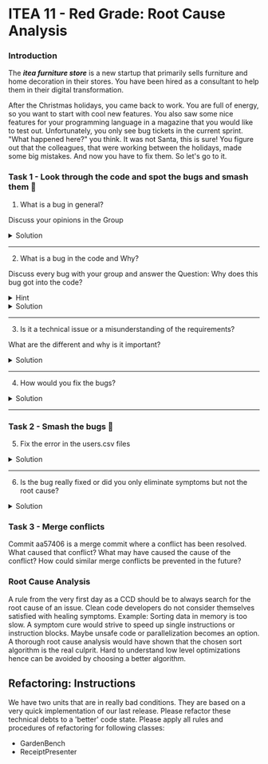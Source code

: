 # ITEA 11 - Red Grade: Root Cause Analysis

### Introduction

The ***itea furniture store*** is a new startup that primarily sells furniture
and home decoration in their stores. You have been hired as a consultant to
help them in their digital transformation.

After the Christmas holidays, you came back to work.
You are full of energy, so you want to start with cool new features.
You also saw some nice features for your programming language in a magazine that you would like to test out.
Unfortunately, you only see bug tickets in the current sprint. "What happened here?" you think. It was not Santa, this is sure!
You figure out that the colleagues, that were working between the holidays, made some big mistakes. And now you have to fix them.
So let's go to it.

### Task 1 - Look through the code and spot the bugs and smash them 🐛

1. What is a bug in general?

Discuss your opinions in the Group
<details>
<summary>Solution</summary>
History:
The term "bug" was used in an account by computer pioneer Grace Hopper, who publicized the cause of a malfunction in an early electromechanical computer. A typical version of the story is:

    In 1946, when Hopper was released from active duty, she joined the Harvard Faculty at the Computation Laboratory where she continued her work on the Mark II and Mark III.
    Operators traced an error in the Mark II to a moth trapped in a relay, coining the term bug. This bug was carefully removed and taped to the log book.
    Stemming from the first bug, today we call errors or glitches in a program a bug.
</details>

---

2. What is a bug in the code and Why? 

Discuss every bug with your group and answer the Question: Why does this bug got into the code?

<details>
<summary>Hint</summary>

1. You do not have to look in a java class for this one. Maybe there are too many lines somewhere?
2. One bug ticket has the following description: "After we implemented the 'return Quantities' feature the Quantities are negative sometimes"
</details>
<details>
<summary>Solution</summary>

1. user.csv has a bug
2. A validation is missing in the `Quantity` class
</details>

---

3. Is it a technical issue or a misunderstanding of the requirements?

What are the different and why is it important?
<details>
<summary>Solution</summary>

1. user.csv has a bug => Technical issue
2. A validation is missing in the `Quantity` class => Requirements (The old logic should stay but should be extended, not replaced with a new logic)
</details>

---
4. How would you fix the bugs?

<details>
<summary>Solution</summary>

1. user.csv has a bug - Remove the last line of the csv file that is not used?
2. A validation is missing in the `Quantity` class - Add the validation and have a thought how you would implement the `return Quantity` feature. Instead of allowing negative Quantities.
</details>

--- 

### Task 2 - Smash the bugs 🐛


5. Fix the error in the users.csv files

<details>
<summary>Solution</summary>
There is an additional new line in the end of the csv file that can be removed but does this fix the problem?
Have a look at the tests. Do they really test the complete csv file?
</details>

---

6. Is the bug really fixed or did you only eliminate symptoms but not the root cause?

<details>
<summary>Solution</summary>
The real bug is in the CsvFileUserRepository class.
Instead of using a stream the developer uses an indexed for loop. 
That is not the problem either but in the line `43` the end range is not correct.
Insted of going to the end of the list with `i < lines.size()` the developer added a `-1`.
Perhabs the developer wanted to have something like this `i <= lines.size() -1` to go through the list of elements.
Unfortunately, the developer forgot the equals symbol and the algorithm is wrong.
Instead of investigating the mistake an additional line was added in the users.csv file.
This just postpones the bug until someone creates a new csv file or updates the existing one.
</details>

### Task 3 - Merge conflicts

Commit aa57406 is a merge commit where a conflict has been resolved.
What caused that conflict? What may have caused the cause of the conflict?
How could similar merge conflicts be prevented in the future?

### Root Cause Analysis

A rule from the very first day as a CCD should be to always search for the root cause of an issue.
Clean code developers do not consider themselves satisfied with healing symptoms. 
Example: Sorting data in memory is too slow. A symptom cure would strive to speed up single instructions or instruction blocks.
Maybe unsafe code or parallelization becomes an option. A thorough root cause analysis would have shown that the chosen sort algorithm is the real culprit.
Hard to understand low level optimizations hence can be avoided by choosing a better algorithm.

## Refactoring: Instructions

We have two units that are in really bad conditions. They are based on a very quick implementation of our last release.
Please  refactor these technical debts to a 'better' code state. Please apply all rules and procedures of refactoring
for following classes:
- GardenBench
- ReceiptPresenter
